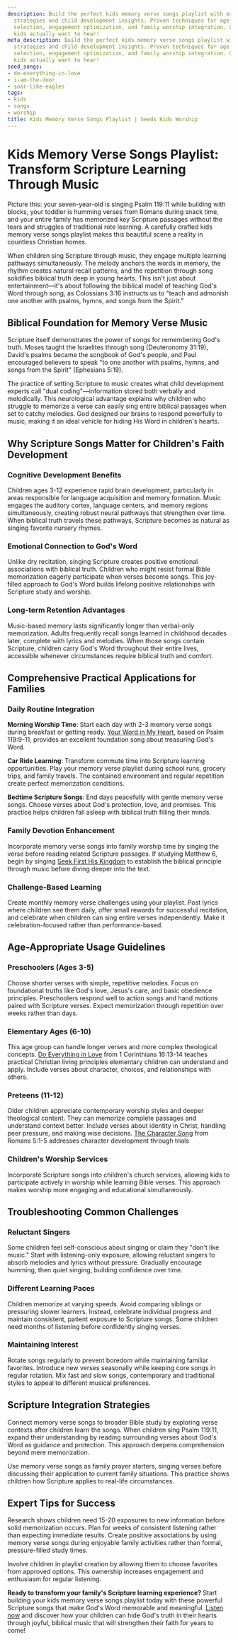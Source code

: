 ```yaml
---
description: Build the perfect kids memory verse songs playlist with expert curation
  strategies and child development insights. Proven techniques for age-appropriate
  selection, engagement optimization, and family worship integration. Create playlists
  kids actually want to hear!
meta_description: Build the perfect kids memory verse songs playlist with expert curation
  strategies and child development insights. Proven techniques for age-appropriate
  selection, engagement optimization, and family worship integration. Create playlists
  kids actually want to hear!
seed_songs:
- do-everything-in-love
- i-am-the-door
- soar-like-eagles
tags:
- kids
- songs
- worship
title: Kids Memory Verse Songs Playlist | Seeds Kids Worship
---
```

# Kids Memory Verse Songs Playlist: Transform Scripture Learning Through Music

Picture this: your seven-year-old is singing Psalm 119:11 while building with blocks, your toddler is humming verses from Romans during snack time, and your entire family has memorized key Scripture passages without the tears and struggles of traditional rote learning. A carefully crafted kids memory verse songs playlist makes this beautiful scene a reality in countless Christian homes.

When children sing Scripture through music, they engage multiple learning pathways simultaneously. The melody anchors the words in memory, the rhythm creates natural recall patterns, and the repetition through song solidifies biblical truth deep in young hearts. This isn't just about entertainment—it's about following the biblical model of teaching God's Word through song, as Colossians 3:16 instructs us to "teach and admonish one another with psalms, hymns, and songs from the Spirit."

## Biblical Foundation for Memory Verse Music

Scripture itself demonstrates the power of songs for remembering God's truth. Moses taught the Israelites through song (Deuteronomy 31:19), David's psalms became the songbook of God's people, and Paul encouraged believers to speak "to one another with psalms, hymns, and songs from the Spirit" (Ephesians 5:19).

The practice of setting Scripture to music creates what child development experts call "dual coding"—information stored both verbally and melodically. This neurological advantage explains why children who struggle to memorize a verse can easily sing entire biblical passages when set to catchy melodies. God designed our brains to respond powerfully to music, making it an ideal vehicle for hiding His Word in children's hearts.

## Why Scripture Songs Matter for Children's Faith Development

### Cognitive Development Benefits
Children ages 3-12 experience rapid brain development, particularly in areas responsible for language acquisition and memory formation. Music engages the auditory cortex, language centers, and memory regions simultaneously, creating robust neural pathways that strengthen over time. When biblical truth travels these pathways, Scripture becomes as natural as singing favorite nursery rhymes.

### Emotional Connection to God's Word
Unlike dry recitation, singing Scripture creates positive emotional associations with biblical truth. Children who might resist formal Bible memorization eagerly participate when verses become songs. This joy-filled approach to God's Word builds lifelong positive relationships with Scripture study and worship.

### Long-term Retention Advantages
Music-based memory lasts significantly longer than verbal-only memorization. Adults frequently recall songs learned in childhood decades later, complete with lyrics and melodies. When those songs contain Scripture, children carry God's Word throughout their entire lives, accessible whenever circumstances require biblical truth and comfort.

## Comprehensive Practical Applications for Families

### Daily Routine Integration
**Morning Worship Time**: Start each day with 2-3 memory verse songs during breakfast or getting ready. [Your Word in My Heart](https://seedskidsworship.com/product/your-word-in-my-heart-psalm-1199-11-2/), based on Psalm 119:9-11, provides an excellent foundation song about treasuring God's Word.

**Car Ride Learning**: Transform commute time into Scripture learning opportunities. Play your memory verse playlist during school runs, grocery trips, and family travels. The contained environment and regular repetition create perfect memorization conditions.

**Bedtime Scripture Songs**: End days peacefully with gentle memory verse songs. Choose verses about God's protection, love, and promises. This practice helps children fall asleep with biblical truth filling their minds.

### Family Devotion Enhancement
Incorporate memory verse songs into family worship time by singing the verse before reading related Scripture passages. If studying Matthew 6, begin by singing [Seek First His Kingdom](https://seedskidsworship.com/product/seek-first-his-kingdom-matthew-631-33-2/) to establish the biblical principle through music before diving deeper into the text.

### Challenge-Based Learning
Create monthly memory verse challenges using your playlist. Post lyrics where children see them daily, offer small rewards for successful recitation, and celebrate when children can sing entire verses independently. Make it celebration-focused rather than performance-based.

## Age-Appropriate Usage Guidelines

### Preschoolers (Ages 3-5)
Choose shorter verses with simple, repetitive melodies. Focus on foundational truths like God's love, Jesus's care, and basic obedience principles. Preschoolers respond well to action songs and hand motions paired with Scripture verses. Expect memorization through repetition over weeks rather than days.

### Elementary Ages (6-10)
This age group can handle longer verses and more complex theological concepts. [Do Everything in Love](https://seedskidsworship.com/product/do-everything-in-love-1-corinthians-1613-14-2/) from 1 Corinthians 16:13-14 teaches practical Christian living principles elementary children can understand and apply. Include verses about character, choices, and relationships with others.

### Preteens (11-12)
Older children appreciate contemporary worship styles and deeper theological content. They can memorize complete passages and understand context better. Include verses about identity in Christ, handling peer pressure, and making wise decisions. [The Character Song](https://seedskidsworship.com/product/the-character-song-romans-51-5-2/) from Romans 5:1-5 addresses character development through trials

### Children's Worship Services
Incorporate Scripture songs into children's church services, allowing kids to participate actively in worship while learning Bible verses. This approach makes worship more engaging and educational simultaneously.

## Troubleshooting Common Challenges

### Reluctant Singers
Some children feel self-conscious about singing or claim they "don't like music." Start with listening-only exposure, allowing reluctant singers to absorb melodies and lyrics without pressure. Gradually encourage humming, then quiet singing, building confidence over time.

### Different Learning Paces
Children memorize at varying speeds. Avoid comparing siblings or pressuring slower learners. Instead, celebrate individual progress and maintain consistent, patient exposure to Scripture songs. Some children need months of listening before confidently singing verses.

### Maintaining Interest
Rotate songs regularly to prevent boredom while maintaining familiar favorites. Introduce new verses seasonally while keeping core songs in regular rotation. Mix fast and slow songs, contemporary and traditional styles to appeal to different musical preferences.

## Scripture Integration Strategies

Connect memory verse songs to broader Bible study by exploring verse contexts after children learn the songs. When children sing Psalm 119:11, expand their understanding by reading surrounding verses about God's Word as guidance and protection. This approach deepens comprehension beyond mere memorization.

Use memory verse songs as family prayer starters, singing verses before discussing their application to current family situations. This practice shows children how Scripture applies to real-life circumstances.

## Expert Tips for Success

Research shows children need 15-20 exposures to new information before solid memorization occurs. Plan for weeks of consistent listening rather than expecting immediate results. Create positive associations by using memory verse songs during enjoyable family activities rather than formal, pressure-filled study times.

Involve children in playlist creation by allowing them to choose favorites from approved options. This ownership increases engagement and enthusiasm for regular listening.

**Ready to transform your family's Scripture learning experience?** Start building your kids memory verse songs playlist today with these powerful Scripture songs that make God's Word memorable and meaningful. [Listen now](https://seedskidsworship.com) and discover how your children can hide God's truth in their hearts through joyful, biblical music that will strengthen their faith for years to come!

<script type="application/ld+json">
{
  "@context": "https://schema.org",
  "@type": "Article",
  "headline": "Kids Memory Verse Songs Playlist",
  "author": {
    "@type": "Organization",
    "name": "Seeds Kids Worship"
  },
  "publisher": {
    "@type": "Organization",
    "name": "Seeds Kids Worship",
    "logo": {
      "@type": "ImageObject",
      "url": "https://seedskidsworship.com/logo.png"
    }
  },
  "datePublished": "2025-09-05T13:40:02.043480",
  "dateModified": "2025-09-05T13:40:02.043495",
  "description": "Build the perfect kids memory verse songs playlist with expert curation strategies and child development insights. Proven techniques for age-appropriate selecti",
  "mainEntityOfPage": {
    "@type": "WebPage",
    "@id": "https://seedskidsworship.com/activities/kids-memory-verse-songs-playlist/"
  }
}
</script>

<script type="application/ld+json">
{
  "@context": "https://schema.org",
  "@type": "Product",
  "name": "Do Everything in Love",
  "description": "A contemporary worship song teaching children to do everything in love based on 1 Corinthians 16:13-14. Emphasizes living with love as the foundation for all actions and relationships.",
  "url": "https://seedskidsworship.com/product/do-everything-in-love-1-corinthians-1613-14-2/",
  "brand": {
    "@type": "Brand",
    "name": "Seeds Kids Worship"
  },
  "category": "Children's Christian Music",
  "album": "Seeds of Courage"
}
</script>

<script type="application/ld+json">
{
  "@context": "https://schema.org",
  "@type": "Product",
  "name": "I Am The Door",
  "description": "Scripture song about Jesus as the door to salvation from John 10:9",
  "url": "https://seedskidsworship.com/product/i-am-the-door-john-109/",
  "brand": {
    "@type": "Brand",
    "name": "Seeds Kids Worship"
  },
  "category": "Children's Christian Music",
  "album": "Jesus"
}
</script>

<script type="application/ld+json">
{
  "@context": "https://schema.org",
  "@type": "Product",
  "name": "Soar Like Eagles",
  "description": "Encouraging song about finding strength in God to soar like eagles from Isaiah 40:29-31",
  "url": "https://seedskidsworship.com/product/soar-like-eagles-isaiah
